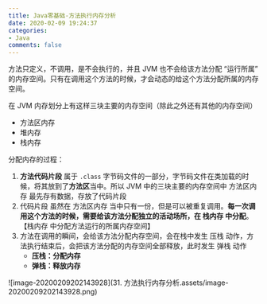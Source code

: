 ```yaml
---
title: Java零基础-方法执行内存分析
date: 2020-02-09 19:24:37
categories:
- Java
comments: false
---
```




方法只定义，不调用，是不会执行的，并且 JVM 也不会给该方法分配 “运行所属” 的内存空间。只有在调用这个方法的时候，才会动态的给这个方法分配所属的内存空间。



在 JVM 内存划分上有这样三块主要的内存空间（除此之外还有其他的内存空间）

- 方法区内存
- 堆内存
- 栈内存

<!-- more -->



分配内存的过程：

1. **方法代码片段** 属于 `.class` 字节码文件的一部分，字节码文件在类加载的时候，将其放到了**方法区**当中。所以 JVM 中的三块主要的内存空间中 方法区内存 最先存有数据，存放了代码片段
2. 代码片段 虽然在 方法区内存 当中只有一份，但是可以被重复调用。**每一次调用这个方法的时候，需要给该方法分配独立的活动场所，在 栈内存 中分配**。【栈内存 中分配方法运行的所属内存空间】
3. 方法在调用的瞬间，会给该方法分配内存空间，会在栈中发生 压栈 动作，方法执行结束后，会把该方法分配的内存空间全部释放，此时发生 弹栈 动作
   - **压栈：分配内存**
   - **弹栈：释放内存**



![image-20200209202143928](31. 方法执行内存分析.assets/image-20200209202143928.png)